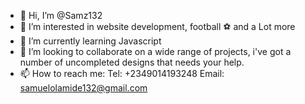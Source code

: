 - 👋 Hi, I’m @Samz132
- 👀 I’m interested in website development, football ⚽ and a Lot more
- 🌱 I’m currently learning Javascript
- 💞️ I’m looking to collaborate on a wide range of projects, i've got a number of uncompleted designs that needs your help.
- 📫 How to reach me: Tel: +2349014193248 Email: samuelolamide132@gmail.com

<!---
Samz132/Samz132 is a ✨ special ✨ repository because its `README.md` (this file) appears on your GitHub profile.
You can click the Preview link to take a look at your changes.
--->

